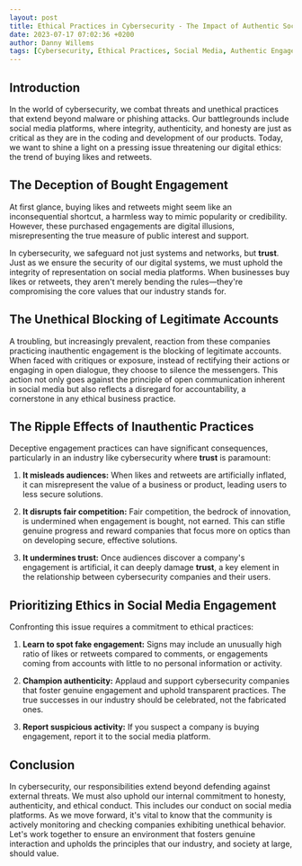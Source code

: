 ```yaml
---
layout: post
title: Ethical Practices in Cybersecurity - The Impact of Authentic Social Media Engagement
date: 2023-07-17 07:02:36 +0200
author: Danny Willems
tags: [Cybersecurity, Ethical Practices, Social Media, Authentic Engagement, Digital Ethics, Trust, Unethical Behavior, Fair Competition, Account Blocking, Digital Deception, Red Teaming, InfoSec, Online Trust, Reporting Suspicious Activity]
---
```


## Introduction

In the world of cybersecurity, we combat threats and unethical practices that extend beyond malware or phishing attacks. Our battlegrounds include social media platforms, where integrity, authenticity, and honesty are just as critical as they are in the coding and development of our products. Today, we want to shine a light on a pressing issue threatening our digital ethics: the trend of buying likes and retweets.

## The Deception of Bought Engagement

At first glance, buying likes and retweets might seem like an inconsequential shortcut, a harmless way to mimic popularity or credibility. However, these purchased engagements are digital illusions, misrepresenting the true measure of public interest and support.

In cybersecurity, we safeguard not just systems and networks, but **trust**. Just as we ensure the security of our digital systems, we must uphold the integrity of representation on social media platforms. When businesses buy likes or retweets, they aren't merely bending the rules—they're compromising the core values that our industry stands for.

## The Unethical Blocking of Legitimate Accounts

A troubling, but increasingly prevalent, reaction from these companies practicing inauthentic engagement is the blocking of legitimate accounts. When faced with critiques or exposure, instead of rectifying their actions or engaging in open dialogue, they choose to silence the messengers. This action not only goes against the principle of open communication inherent in social media but also reflects a disregard for accountability, a cornerstone in any ethical business practice.

## The Ripple Effects of Inauthentic Practices

Deceptive engagement practices can have significant consequences, particularly in an industry like cybersecurity where **trust** is paramount:

1. **It misleads audiences:** When likes and retweets are artificially inflated, it can misrepresent the value of a business or product, leading users to less secure solutions.

2. **It disrupts fair competition:** Fair competition, the bedrock of innovation, is undermined when engagement is bought, not earned. This can stifle genuine progress and reward companies that focus more on optics than on developing secure, effective solutions.

3. **It undermines trust:** Once audiences discover a company's engagement is artificial, it can deeply damage **trust**, a key element in the relationship between cybersecurity companies and their users.

## Prioritizing Ethics in Social Media Engagement

Confronting this issue requires a commitment to ethical practices:

1. **Learn to spot fake engagement:** Signs may include an unusually high ratio of likes or retweets compared to comments, or engagements coming from accounts with little to no personal information or activity.

2. **Champion authenticity:** Applaud and support cybersecurity companies that foster genuine engagement and uphold transparent practices. The true successes in our industry should be celebrated, not the fabricated ones.

3. **Report suspicious activity:** If you suspect a company is buying engagement, report it to the social media platform.

## Conclusion

In cybersecurity, our responsibilities extend beyond defending against external threats. We must also uphold our internal commitment to honesty, authenticity, and ethical conduct. This includes our conduct on social media platforms. As we move forward, it's vital to know that the community is actively monitoring and checking companies exhibiting unethical behavior. Let's work together to ensure an environment that fosters genuine interaction and upholds the principles that our industry, and society at large, should value.
